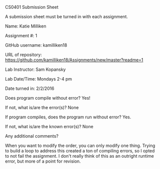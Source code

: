 CS0401 Submission Sheet

A submission sheet must be turned in with each assignment.

Name: Katie Milliken

Assignment #: 1

GitHub username: kamilliken18

URL of repository: https://github.com/kamilliken18/Assignments/new/master?readme=1

Lab Instructor: Sam Kopansky

Lab Date/Time: Mondays 2-4 pm

Date turned in: 2/2/2016 

Does program compile without error? Yes! 

If not, what is/are the error(s)? None 

If program compiles, does the program run without error? Yes.

If not, what is/are the known error(s)? None

Any additional comments?

When you want to modify the order, you can only modify one thing. 
Trying to build a loop to address this created a ton of compiling errors,
so I opted to not fail the assignment. I don't really think of this as an 
outright runtime error, but more of a point for revision.
